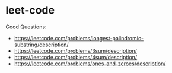 # leet-code

Good Questions:
- https://leetcode.com/problems/longest-palindromic-substring/description/
- https://leetcode.com/problems/3sum/description/
- https://leetcode.com/problems/4sum/description/
- https://leetcode.com/problems/ones-and-zeroes/description/
